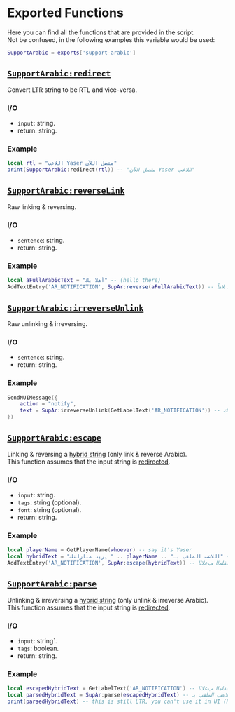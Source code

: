# Exported Functions
Here you can find all the functions that are provided in the script.  
Not be confused, in the following examples this variable would be used:  
```lua
SupportArabic = exports['support-arabic']
```

## [`SupportArabic:redirect`](https://github.com/imperfect-fivem/support-arabic/blob/65024cfcb705b68d311dd85c74ac71d6e48ce376/src/directing.js#L5)
Convert LTR string to be RTL and vice-versa.
### I/O
- `input`: string.
- return: string.
### Example
```lua
local rtl = "اللاعب Yaser متصل اللآن"
print(SupportArabic:redirect(rtl)) -- "متصل اللآن Yaser اللاعب"
```

## [`SupportArabic:reverseLink`](https://github.com/imperfect-fivem/support-arabic/blob/65024cfcb705b68d311dd85c74ac71d6e48ce376/src/relating.js#L5)
Raw linking & reversing.
### I/O
- `sentence`: string.
- return: string.
### Example
```lua
local aFullArabicText = "أهلا بك" -- (hello there)
AddTextEntry('AR_NOTIFICATION', SupAr:reverse(aFullArabicText)) -- ﻚﺑ ﻼﻫﺃ
```

## [`SupportArabic:irreverseUnlink`](https://github.com/imperfect-fivem/support-arabic/blob/65024cfcb705b68d311dd85c74ac71d6e48ce376/src/relating.js#L14)
Raw unlinking & irreversing.
### I/O
- `sentence`: string.
- return: string.
### Example
```lua
SendNUIMessage({
	action = "notify",
	text = SupAr:irreverseUnlink(GetLabelText('AR_NOTIFICATION')) -- أهلا بك
})
```

## [`SupportArabic:escape`](https://github.com/imperfect-fivem/support-arabic/blob/65024cfcb705b68d311dd85c74ac71d6e48ce376/src/relating.js#L25)
Linking & reversing a [hybrid string](https://github.com/imperfect-fivem/support-arabic/blob/c0b16a597819a487f9bb9610964716d9e0508ae3/README.md#does-that-work-in-all-cases-) (only link & reverse Arabic).  
This function assumes that the input string is [redirected](#supportarabicredirect).
### I/O
- `input`: string.
- `tags`: string (optional).
- `font`: string (optional).
- return: string.
### Example
```lua
local playerName = GetPlayerName(whoever) -- say it's Yaser
local hybridText = "يريد منازلتك " .. playerName .. "اللاعب الملقب بـ" -- (The player Yaser wants to compete you)
AddTextEntry('AR_NOTIFICATION', SupAr:escape(hybridText)) -- ـﺑ ﺐﻘﻠﻤﻟﺍ ﺐﻋﻼﻟﺍYaser ﻚﺘﻟﺯﺎﻨﻣ ﺪﻳﺮﻳ
```

## [`SupportArabic:parse`](https://github.com/imperfect-fivem/support-arabic/blob/65024cfcb705b68d311dd85c74ac71d6e48ce376/src/relating.js#L46)
Unlinking & irreversing a [hybrid string](https://github.com/imperfect-fivem/support-arabic/blob/c0b16a597819a487f9bb9610964716d9e0508ae3/README.md#does-that-work-in-all-cases-) (only unlink & irreverse Arabic).  
This function assumes that the input string is [redirected](#supportarabicredirect).
### I/O
- `input`: string`.
- `tags`: boolean.
- return: string.
### Example
```lua
local escapedHybridText = GetLabelText('AR_NOTIFICATION') -- ـﺑ ﺐﻘﻠﻤﻟﺍ ﺐﻋﻼﻟﺍYaser ﻚﺘﻟﺯﺎﻨﻣ ﺪﻳﺮﻳ
local parsedHybridText = SupAr:parse(escapedHybridText) -- اللاعب الملقب بـYaser يريد منازلتك
print(parsedHybridText) -- this is still LTR, you can't use it in UI (HTML) notifications, we'll talk about this
```
